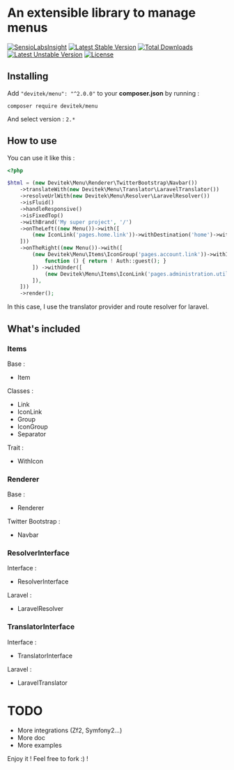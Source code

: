 # An extensible library to manage menus

[![SensioLabsInsight](https://insight.sensiolabs.com/projects/71cb1765-6a55-4bc9-bf6f-a3b87749572f/mini.png)](https://insight.sensiolabs.com/projects/71cb1765-6a55-4bc9-bf6f-a3b87749572f) 
[![Latest Stable Version](https://poser.pugx.org/devitek/extensible-menu/v/stable)](https://packagist.org/packages/devitek/extensible-menu)
[![Total Downloads](https://poser.pugx.org/devitek/extensible-menu/downloads)](https://packagist.org/packages/devitek/extensible-menu)
[![Latest Unstable Version](https://poser.pugx.org/devitek/extensible-menu/v/unstable)](https://packagist.org/packages/devitek/extensible-menu)
[![License](https://poser.pugx.org/devitek/extensible-menu/license)](https://packagist.org/packages/devitek/extensible-menu)


## Installing

Add ```"devitek/menu": "^2.0.0"``` to your **composer.json** by running :

```
composer require devitek/menu
```

And select version : ```2.*```

## How to use

You can use it like this :

```php
<?php

$html = (new Devitek\Menu\Renderer\TwitterBootstrap\Navbar())
    ->translateWith(new Devitek\Menu\Translator\LaravelTranslator())
    ->resolveUrlWith(new Devitek\Menu\Resolver\LaravelResolver())
    ->isFluid()
    ->handleResponsive()
    ->isFixedTop()
    ->withBrand('My super project', '/')
    ->onTheLeft((new Menu())->with([
        (new IconLink('pages.home.link'))->withDestination('home')->withIcon('glyphicon glyphicon-home'),
    ]))
    ->onTheRight((new Menu())->with([
        (new Devitek\Menu\Items\IconGroup('pages.account.link'))->withIcon('glyphicon glyphicon-user')->need([
            function () { return ! Auth::guest(); }
        ]) ->withUnder([
            (new Devitek\Menu\Items\IconLink('pages.administration.utilisateurs.lien'))->withDestination('administration.utilisateurs')->withIcon('glyphicon glyphicon-cog'),
        ]),
    ]))
    ->render();
```

In this case, I use the translator provider and route resolver for laravel.

## What's included

### Items

Base :

* Item

Classes :

* Link
* IconLink
* Group
* IconGroup
* Separator

Trait :

* WithIcon

### Renderer

Base :

* Renderer

Twitter Bootstrap :

* Navbar

### ResolverInterface

Interface :

* ResolverInterface

Laravel :

* LaravelResolver

### TranslatorInterface

Interface :

* TranslatorInterface

Laravel :

* LaravelTranslator

# TODO

* More integrations (Zf2, Symfony2...)
* More doc
* More examples

Enjoy it ! Feel free to fork :) !
